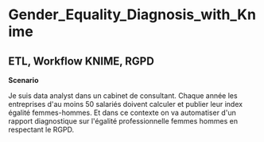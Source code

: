 # Gender_Equality_Diagnosis_with_Knime
## ETL, Workflow KNIME, RGPD

**Scenario**

Je suis data analyst dans un cabinet de consultant. Chaque année les entreprises d'au moins 50 salariés doivent calculer et publier leur index égalité femmes-hommes. Et dans ce contexte on va automatiser d'un rapport diagnostique sur l'égalité professionnelle femmes hommes en respectant le RGPD.
